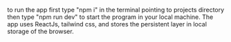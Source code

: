 to run the app first type "npm i" in the terminal pointing to projects directory
then type "npm run dev" to start the program in your local machine.
The app uses ReactJs, tailwind css, and stores the persistent layer in local storage of the browser.

